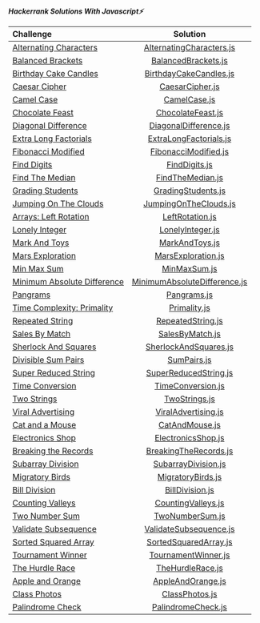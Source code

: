 ***Hackerrank Solutions With Javascript⚡️***

| Challenge      | Solution | 
| :---        |    :----:   | 
| [Alternating Characters](https://www.hackerrank.com/challenges/alternating-characters/problem?h_r=internal-search)     | [AlternatingCharacters.js](https://github.com/esrasen9/hacker-rank-challenges-js/blob/master/AlternatingCharacters.js)       |
| [Balanced Brackets](https://www.hackerrank.com/challenges/balanced-brackets/problem?h_r=internal-search)   |[BalancedBrackets.js](https://github.com/esrasen9/hacker-rank-challenges-js/blob/master/BalancedBrackets.js)   | 
| [Birthday Cake Candles](https://www.hackerrank.com/challenges/birthday-cake-candles/problem?h_r=internal-search) |[BirthdayCakeCandles.js](https://github.com/esrasen9/hacker-rank-challenges-js/blob/master/BirthdayCakeCandles.js)|
| [Caesar Cipher](https://www.hackerrank.com/challenges/caesar-cipher-1/problem) |[CaesarCipher.js](https://github.com/esrasen9/hacker-rank-challenges-js/blob/master/CaesarCipher.js)|
| [Camel Case](https://www.hackerrank.com/challenges/camelcase/problem) |[CamelCase.js](https://github.com/esrasen9/hacker-rank-challenges-js/blob/master/CamelCase.js)|
| [Chocolate Feast](https://www.hackerrank.com/challenges/chocolate-feast/problem) |[ChocolateFeast.js](https://github.com/esrasen9/hacker-rank-challenges-js/blob/master/ChocolateFeast.js)|
| [Diagonal Difference](https://www.hackerrank.com/challenges/diagonal-difference/problem) |[DiagonalDifference.js](https://github.com/esrasen9/hacker-rank-challenges-js/blob/master/DiagonalDifference.js)|
| [Extra Long Factorials](https://www.hackerrank.com/challenges/extra-long-factorials/problem) |[ExtraLongFactorials.js](https://github.com/esrasen9/hacker-rank-challenges-js/blob/master/ExtraLongFactorials.js)|
| [Fibonacci Modified](https://www.hackerrank.com/challenges/fibonacci-modified/problem) |[FibonacciModified.js](https://github.com/esrasen9/hacker-rank-challenges-js/blob/master/FibonacciModified.js)|
| [Find Digits](https://www.hackerrank.com/challenges/find-digits/problem) |[FindDigits.js](https://github.com/esrasen9/hacker-rank-challenges-js/blob/master/FindDigits.js)|
| [Find The Median](https://www.hackerrank.com/challenges/find-the-median/problem) |[FindTheMedian.js](https://github.com/esrasen9/hacker-rank-challenges-js/blob/master/FindTheMedian.js)|
| [Grading Students](https://www.hackerrank.com/challenges/three-month-preparation-kit-grading/problem) |[GradingStudents.js](https://github.com/esrasen9/hacker-rank-challenges-js/blob/master/GradingStudents.js)|
| [Jumping On The Clouds](https://www.hackerrank.com/challenges/jumping-on-the-clouds/problem) |[JumpingOnTheClouds.js](https://github.com/esrasen9/hacker-rank-challenges-js/blob/master/JumpingOnTheClouds.js)|
| [Arrays: Left Rotation](https://www.hackerrank.com/challenges/ctci-array-left-rotation/problem) |[LeftRotation.js](https://github.com/esrasen9/hacker-rank-challenges-js/blob/master/LeftRotation.js)|
| [Lonely Integer](https://www.hackerrank.com/challenges/ctci-lonely-integer/problem) |[LonelyInteger.js](https://github.com/esrasen9/hacker-rank-challenges-js/blob/master/LonelyInteger.js)|
| [Mark And Toys](https://www.hackerrank.com/challenges/mark-and-toys/problem) |[MarkAndToys.js](https://github.com/esrasen9/hacker-rank-challenges-js/blob/master/MarkAndToys.js)|
| [Mars Exploration](https://www.hackerrank.com/challenges/mars-exploration/problem) |[MarsExploration.js](https://github.com/esrasen9/hacker-rank-challenges-js/blob/master/MarsExploration.js)|
| [Min Max Sum](https://www.hackerrank.com/challenges/mini-max-sum/problem) |[MinMaxSum.js](https://github.com/esrasen9/hacker-rank-challenges-js/blob/master/MinMaxSum.js)|
| [Minimum Absolute Difference](https://www.hackerrank.com/challenges/minimum-absolute-difference-in-an-array/problem) |[MinimumAbsoluteDifference.js](https://github.com/esrasen9/hacker-rank-challenges-js/blob/master/MinimumAbsoluteDifference.js)|
| [Pangrams](https://www.hackerrank.com/challenges/pangrams/problem) |[Pangrams.js](https://github.com/esrasen9/hacker-rank-challenges-js/blob/master/Pangrams.js)|
| [Time Complexity: Primality](https://www.hackerrank.com/challenges/ctci-big-o/problem) |[Primality.js](https://github.com/esrasen9/hacker-rank-challenges-js/blob/master/Primality.js)|
| [Repeated String](https://www.hackerrank.com/challenges/repeated-string/problem) |[RepeatedString.js](https://github.com/esrasen9/hacker-rank-challenges-js/blob/master/RepeatedString.js)|
| [Sales By Match](https://www.hackerrank.com/challenges/sock-merchant/problem) |[SalesByMatch.js](https://github.com/esrasen9/hacker-rank-challenges-js/blob/master/SalesByMatch.js)|
| [Sherlock And Squares](https://www.hackerrank.com/challenges/sherlock-and-squares/problem) |[SherlockAndSquares.js](https://github.com/esrasen9/hacker-rank-challenges-js/blob/master/SherlockAndSquares.js)|
| [Divisible Sum Pairs](https://www.hackerrank.com/challenges/divisible-sum-pairs/problem) |[SumPairs.js](https://github.com/esrasen9/hacker-rank-challenges-js/blob/master/SumPairs.js)|
| [Super Reduced String](https://www.hackerrank.com/challenges/reduced-string/problem) |[SuperReducedString.js](https://github.com/esrasen9/hacker-rank-challenges-js/blob/master/SuperReducedString.js)|
| [Time Conversion](https://www.hackerrank.com/challenges/time-conversion/problem) |[TimeConversion.js](https://github.com/esrasen9/hacker-rank-challenges-js/blob/master/TimeConversion.js)|
| [Two Strings](https://www.hackerrank.com/challenges/two-strings/problem) |[TwoStrings.js](https://github.com/esrasen9/hacker-rank-challenges-js/blob/master/TwoStrings.js)|
| [Viral Advertising](https://www.hackerrank.com/challenges/strange-advertising/problem) |[ViralAdvertising.js](https://github.com/esrasen9/hacker-rank-challenges-js/blob/master/ViralAdvertising.js)|
| [Cat and a Mouse](https://www.hackerrank.com/challenges/cats-and-a-mouse/problem) |[CatAndMouse.js](https://github.com/esrasen9/hacker-rank-challenges-js/blob/master/CatAndMouse.js)|
| [Electronics Shop](https://www.hackerrank.com/challenges/electronics-shop/problem) |[ElectronicsShop.js](https://github.com/esrasen9/hacker-rank-challenges-js/blob/master/ElectronicsShop.js)|
| [Breaking the Records](https://www.hackerrank.com/challenges/breaking-best-and-worst-records/problem) |[BreakingTheRecords.js](https://github.com/esrasen9/hacker-rank-challenges-js/blob/master/BreakingTheRecords.js)|
| [Subarray Division](https://www.hackerrank.com/challenges/the-birthday-bar/problem)| [SubarrayDivision.js](https://github.com/esrasen9/hacker-rank-challenges-js/blob/master/SubarrayDivision.js)|
| [Migratory Birds](https://www.hackerrank.com/challenges/migratory-birds/problem) | [MigratoryBirds.js](https://github.com/esrasen9/hacker-rank-challenges-js/blob/master/MigratoryBirds.js) |
| [Bill Division](https://www.hackerrank.com/challenges/bon-appetit/problem)| [BillDivision.js](https://github.com/esrasen9/hacker-rank-challenges-js/blob/master/BillDivision.js)|
| [Counting Valleys](https://www.hackerrank.com/challenges/counting-valleys/problem)| [CountingValleys.js](https://github.com/esrasen9/hacker-rank-challenges-js/blob/master/CountingValleys.js)|
| [Two Number Sum](https://www.algoexpert.io/questions/Two%20Number%20Sum)| [TwoNumberSum.js](https://github.com/esrasen9/hacker-rank-challenges-js/blob/master/TwoNumberSum.js)|
| [Validate Subsequence](https://www.algoexpert.io/questions/Validate%20Subsequence)| [ValidateSubsequence.js](https://github.com/esrasen9/hacker-rank-challenges-js/blob/master/ValidateSubsequence.js)|
| [Sorted Squared Array](https://www.algoexpert.io/questions/Sorted%20Squared%20Array)| [SortedSquaredArray.js](https://github.com/esrasen9/hacker-rank-challenges-js/blob/master/SortedSquaredArray.js)|
| [Tournament Winner](https://www.algoexpert.io/questions/Tournament%20Winner)| [TournamentWinner.js](https://github.com/esrasen9/hacker-rank-challenges-js/blob/master/TournamentWinner.js)|
| [The Hurdle Race](https://www.hackerrank.com/challenges/the-hurdle-race/problem)| [TheHurdleRace.js](https://github.com/esrasen9/hacker-rank-challenges-js/blob/master/TheHurdleRace.js)|
| [Apple and Orange](https://www.hackerrank.com/challenges/apple-and-orange/problem)| [AppleAndOrange.js](https://github.com/esrasen9/hacker-rank-challenges-js/blob/master/AppleAndOrange.js)|
| [Class Photos](https://www.algoexpert.io/questions/Class%20Photos)| [ClassPhotos.js](https://github.com/esrasen9/hacker-rank-challenges-js/blob/master/ClassPhotos.js)| 
| [Palindrome Check](https://www.algoexpert.io/questions/Palindrome%20Check)|[PalindromeCheck.js](https://github.com/esrasen9/hacker-rank-challenges-js/blob/master/PalindromeCheck.js)|
